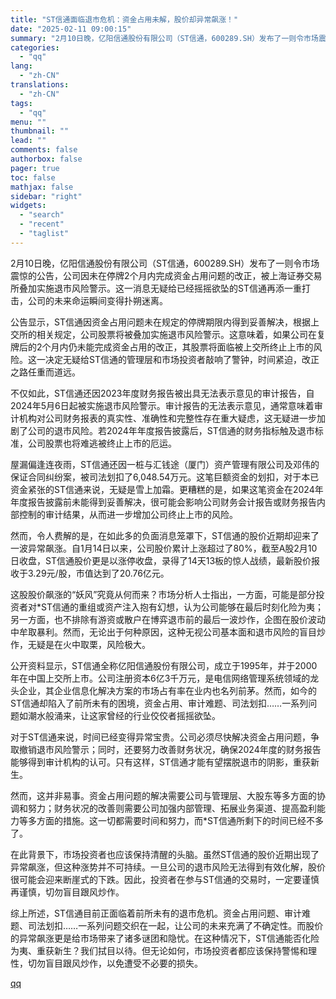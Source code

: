 ```yaml
---
title: "ST信通面临退市危机：资金占用未解，股价却异常飙涨！"
date: "2025-02-11 09:00:15"
summary: "2月10日晚，亿阳信通股份有限公司（ST信通，600289.SH）发布了一则令市场震惊的公告，公司因..."
categories:
  - "qq"
lang:
  - "zh-CN"
translations:
  - "zh-CN"
tags:
  - "qq"
menu: ""
thumbnail: ""
lead: ""
comments: false
authorbox: false
pager: true
toc: false
mathjax: false
sidebar: "right"
widgets:
  - "search"
  - "recent"
  - "taglist"
---
```


2月10日晚，亿阳信通股份有限公司（ST信通，600289.SH）发布了一则令市场震惊的公告，公司因未在停牌2个月内完成资金占用问题的改正，被上海证券交易所叠加实施退市风险警示。这一消息无疑给已经摇摇欲坠的ST信通再添一重打击，公司的未来命运瞬间变得扑朔迷离。

公告显示，ST信通因资金占用问题未在规定的停牌期限内得到妥善解决，根据上交所的相关规定，公司股票将被叠加实施退市风险警示。这意味着，如果公司在复牌后的2个月内仍未能完成资金占用的改正，其股票将面临被上交所终止上市的风险。这一决定无疑给ST信通的管理层和市场投资者敲响了警钟，时间紧迫，改正之路任重而道远。

不仅如此，ST信通还因2023年度财务报告被出具无法表示意见的审计报告，自2024年5月6日起被实施退市风险警示。审计报告的无法表示意见，通常意味着审计机构对公司财务报表的真实性、准确性和完整性存在重大疑虑，这无疑进一步加剧了公司的退市风险。若2024年年度报告披露后，ST信通的财务指标触及退市标准，公司股票也将难逃被终止上市的厄运。

屋漏偏逢连夜雨，ST信通还因一桩与汇钱途（厦门）资产管理有限公司及邓伟的保证合同纠纷案，被司法划扣了6,048.54万元。这笔巨额资金的划扣，对于本已资金紧张的ST信通来说，无疑是雪上加霜。更糟糕的是，如果这笔资金在2024年年度报告披露前未能得到妥善解决，很可能会影响公司财务会计报告或财务报告内部控制的审计结果，从而进一步增加公司终止上市的风险。

然而，令人费解的是，在如此多的负面消息笼罩下，ST信通的股价近期却迎来了一波异常飙涨。自1月14日以来，公司股价累计上涨超过了80%，截至A股2月10日收盘，ST信通股价更是以涨停收盘，录得了14天13板的惊人战绩，最新股价报收于3.29元/股，市值达到了20.76亿元。

这股股价飙涨的“妖风”究竟从何而来？市场分析人士指出，一方面，可能是部分投资者对\*ST信通的重组或资产注入抱有幻想，认为公司能够在最后时刻化险为夷；另一方面，也不排除有游资或散户在博弈退市前的最后一波炒作，企图在股价波动中牟取暴利。然而，无论出于何种原因，这种无视公司基本面和退市风险的盲目炒作，无疑是在火中取栗，风险极大。

公开资料显示，ST信通全称亿阳信通股份有限公司，成立于1995年，并于2000年在中国上交所上市。公司注册资本6亿3千万元，是电信网络管理系统领域的龙头企业，其企业信息化解决方案的市场占有率在业内也名列前茅。然而，如今的ST信通却陷入了前所未有的困境，资金占用、审计难题、司法划扣……一系列问题如潮水般涌来，让这家曾经的行业佼佼者摇摇欲坠。

对于ST信通来说，时间已经变得异常宝贵。公司必须尽快解决资金占用问题，争取撤销退市风险警示；同时，还要努力改善财务状况，确保2024年度的财务报告能够得到审计机构的认可。只有这样，ST信通才能有望摆脱退市的阴影，重获新生。

然而，这并非易事。资金占用问题的解决需要公司与管理层、大股东等多方面的协调和努力；财务状况的改善则需要公司加强内部管理、拓展业务渠道、提高盈利能力等多方面的措施。这一切都需要时间和努力，而\*ST信通所剩下的时间已经不多了。

在此背景下，市场投资者也应该保持清醒的头脑。虽然ST信通的股价近期出现了异常飙涨，但这种涨势并不可持续。一旦公司的退市风险无法得到有效化解，股价很可能会迎来断崖式的下跌。因此，投资者在参与ST信通的交易时，一定要谨慎再谨慎，切勿盲目跟风炒作。

综上所述，ST信通目前正面临着前所未有的退市危机。资金占用问题、审计难题、司法划扣……一系列问题交织在一起，让公司的未来充满了不确定性。而股价的异常飙涨更是给市场带来了诸多谜团和隐忧。在这种情况下，ST信通能否化险为夷、重获新生？我们拭目以待。但无论如何，市场投资者都应该保持警惕和理性，切勿盲目跟风炒作，以免遭受不必要的损失。

[qq](https://new.qq.com/rain/a/20250211A01PTZ00)
